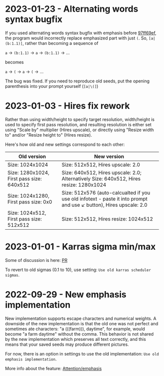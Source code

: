 # 2023-01-23 - Alternating words syntax bugfix
If you used alternating words syntax bugfix with emphasis before [97ff69ef](https://github.com/AUTOMATIC1111/stable-diffusion-webui/commit/97ff69eff338c6641f4abf430bf5ac112c1775e0), the program would incorrectly replace emphasized part with just `(`. So, `[a|(b:1.1)]`, rather than becoming a sequence of

`a` -> `(b:1.1)` -> `a` -> `(b:1.1)` -> ...

becomes

`a` -> `(` -> `a` -> `(` -> ...

The bug was fixed. If you need to reproduce old seeds, put the opening parenthesis into your prompt yourself (`[a|\(]`)

# 2023-01-03 - Hires fix rework
Rather than using width/height to specify target resolution, width/height is used to specify first pass resolution, and resulting resolution is either set using "Scale by" multiplier (Hires upscale), or directly using "Resize width to" and/or "Resize height to" (Hires resize).

Here's how old and new settings correspond to each other:

| Old version                               | New version                                                                                     |
|-------------------------------------------|-------------------------------------------------------------------------------------------------|
| Size: 1024x1024                           | Size: 512x512, Hires upscale: 2.0                                                               |
| Size: 1280x1024, First pass size: 640x512 | Size: 640x512, Hires upscale: 2.0; Alternatively Size: 640x512, Hires resize: 1280x1024                                                               |
| Size: 1024x1280, First pass size: 0x0     | Size: 512x576 (auto-calcualted if you use old infotext - paste it into prompt and use ↙️ button), Hires upscale: 2.0                     |
| Size: 1024x512, First pass size: 512x512  | Size: 512x512, Hires resize: 1024x512 |

# 2023-01-01 - Karras sigma min/max
Some of discussion is here: [PR](https://github.com/AUTOMATIC1111/stable-diffusion-webui/pull/4373)

To revert to old sigmas (0.1 to 10), use setting: `Use old karras scheduler sigmas`.

# 2022-09-29 - New emphasis implementation
New implementation supports escape characters and numerical weights. A downside of the new implementation is that the old one was not perfect and sometimes ate characters: "a (((farm))), daytime", for example, would become "a farm daytime" without the comma. This behavior is not shared by the new implementation which preserves all text correctly, and this means that your saved seeds may produce different pictures.

For now, there is an option in settings to use the old implementation: `Use old emphasis implementation`.

More info about the feature: [Attention/emphasis](https://github.com/AUTOMATIC1111/stable-diffusion-webui/wiki/Features#attentionemphasis)
